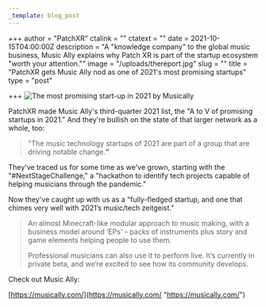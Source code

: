 ```yaml
---
_template: blog_post
---
```


+++
author = "PatchXR"
ctalink = ""
ctatext = ""
date = 2021-10-15T04:00:00Z
description = "A \"knowledge company\" to the global music business, Music Ally explains why Patch XR is part of the startup ecosystem \"worth your attention.\""
image = "/uploads/thereport.jpg"
slug = ""
title = "PatchXR gets Music Ally nod as one of 2021's most promising startups"
type = "post"

+++
![The most promising start-up in 2021 by Musically](/uploads/thereport.jpg)

PatchXR made Music Ally's third-quarter 2021 list, the "A to V of promising startups in 2021." And they're bullish on the state of that larger network as a whole, too:

> "The music technology startups of 2021 are part of a group that are driving notable change.**"**

They've traced us for some time as we've grown, starting with the "#NextStageChallenge," a "hackathon to identify tech projects capable of helping musicians through the pandemic."

Now they've caught up with us as a "fully-fledged startup, and one that chimes very well with 2021’s music/tech zeitgeist."

> An almost Minecraft-like modular approach to music making, with a business model around ‘EPs’ – packs of instruments plus story and game elements helping people to use them.
>
> Professional musicians can also use it to perform live. It’s currently in private beta, and we’re excited to see how its community develops.

Check out Music Ally:

[https://musically.com/](https://musically.com/ "https://musically.com/")

